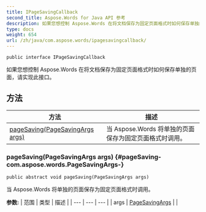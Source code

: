 ```yaml
---
title: IPageSavingCallback
second_title: Aspose.Words for Java API 参考
description: 如果您想控制 Aspose.Words 在将文档保存为固定页面格式时如何保存单独的页面，请实现此接口。
type: docs
weight: 654
url: /zh/java/com.aspose.words/ipagesavingcallback/
---
```

```
public interface IPageSavingCallback
```

如果您想控制 Aspose.Words 在将文档保存为固定页面格式时如何保存单独的页面，请实现此接口。
## 方法

| 方法 | 描述 |
| --- | --- |
| [pageSaving(PageSavingArgs args)](#pageSaving-com.aspose.words.PageSavingArgs-) | 当 Aspose.Words 将单独的页面保存为固定页面格式时调用。 |
### pageSaving(PageSavingArgs args) {#pageSaving-com.aspose.words.PageSavingArgs-}
```
public abstract void pageSaving(PageSavingArgs args)
```


当 Aspose.Words 将单独的页面保存为固定页面格式时调用。

**参数:**
| 范围 | 类型 | 描述 |
| --- | --- | --- |
| args | [PageSavingArgs](../../com.aspose.words/pagesavingargs) |  |

